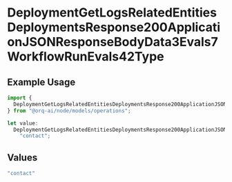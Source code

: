 # DeploymentGetLogsRelatedEntitiesDeploymentsResponse200ApplicationJSONResponseBodyData3Evals7WorkflowRunEvals42Type

## Example Usage

```typescript
import {
  DeploymentGetLogsRelatedEntitiesDeploymentsResponse200ApplicationJSONResponseBodyData3Evals7WorkflowRunEvals42Type,
} from "@orq-ai/node/models/operations";

let value:
  DeploymentGetLogsRelatedEntitiesDeploymentsResponse200ApplicationJSONResponseBodyData3Evals7WorkflowRunEvals42Type =
    "contact";
```

## Values

```typescript
"contact"
```